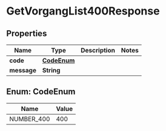 

# GetVorgangList400Response


## Properties

| Name | Type | Description | Notes |
|------------ | ------------- | ------------- | -------------|
|**code** | [**CodeEnum**](#CodeEnum) |  |  |
|**message** | **String** |  |  |



## Enum: CodeEnum

| Name | Value |
|---- | -----|
| NUMBER_400 | 400 |



